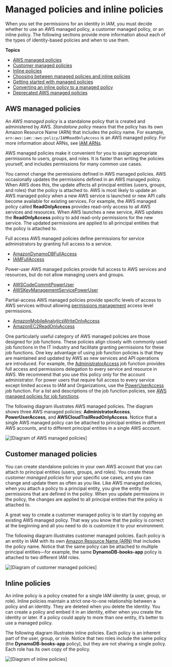 # Managed policies and inline policies<a name="access_policies_managed-vs-inline"></a>

When you set the permissions for an identity in IAM, you must decide whether to use an AWS managed policy, a customer managed policy, or an inline policy\. The following sections provide more information about each of the types of identity\-based policies and when to use them\.

**Topics**
+ [AWS managed policies](#aws-managed-policies)
+ [Customer managed policies](#customer-managed-policies)
+ [Inline policies](#inline-policies)
+ [Choosing between managed policies and inline policies](access_policies-choosing-managed-or-inline.md)
+ [Getting started with managed policies](access_policies-getting-started-managed.md)
+ [Converting an inline policy to a managed policy](access_policies-convert-inline-to-managed.md)
+ [Deprecated AWS managed policies](access_policies_managed-deprecated.md)

## AWS managed policies<a name="aws-managed-policies"></a>

An *AWS managed policy* is a standalone policy that is created and administered by AWS\. *Standalone policy* means that the policy has its own Amazon Resource Name \(ARN\) that includes the policy name\. For example, `arn:aws:iam::aws:policy/IAMReadOnlyAccess` is an AWS managed policy\. For more information about ARNs, see [IAM ARNs](reference_identifiers.md#identifiers-arns)\.

AWS managed policies make it convenient for you to assign appropriate permissions to users, groups, and roles\. It is faster than writing the policies yourself, and includes permissions for many common use cases\. 

You cannot change the permissions defined in AWS managed policies\. AWS occasionally updates the permissions defined in an AWS managed policy\. When AWS does this, the update affects all principal entities \(users, groups, and roles\) that the policy is attached to\. AWS is most likely to update an AWS managed policy when a new AWS service is launched or new API calls become available for existing services\. For example, the AWS managed policy called **ReadOnlyAccess** provides read\-only access to all AWS services and resources\. When AWS launches a new service, AWS updates the **ReadOnlyAccess** policy to add read\-only permissions for the new service\. The updated permissions are applied to all principal entities that the policy is attached to\. 

Full access AWS managed policies define permissions for service administrators by granting full access to a service\.
+ [AmazonDynamoDBFullAccess](https://docs.aws.amazon.com/aws-managed-policy/latest/reference/AmazonDynamoDBFullAccess.html)
+ [IAMFullAccess](https://docs.aws.amazon.com/aws-managed-policy/latest/reference/IAMFullAccess.html)

Power\-user AWS managed policies provide full access to AWS services and resources, but do not allow managing users and groups\.
+ [AWSCodeCommitPowerUser](https://docs.aws.amazon.com/aws-managed-policy/latest/reference/AWSCodeCommitPowerUser.html) 
+ [AWSKeyManagementServicePowerUser](https://docs.aws.amazon.com/aws-managed-policy/latest/reference/AWSKeyManagementServicePowerUser.html)

Partial\-access AWS managed policies provide specific levels of access to AWS services without allowing [permissions management](access_policies_understand-policy-summary-access-level-summaries.md#access_policies_access-level) access level permissions\. 
+ [AmazonMobileAnalyticsWriteOnlyAccess](https://docs.aws.amazon.com/aws-managed-policy/latest/reference/AmazonMobileAnalyticsWriteOnlyAccess.html)
+ [AmazonEC2ReadOnlyAccess](https://docs.aws.amazon.com/aws-managed-policy/latest/reference/AmazonEC2ReadOnlyAccess.html) 

One particularly useful category of AWS managed policies are those designed for job functions\. These policies align closely with commonly used job functions in the IT industry and facilitate granting permissions for these job functions\. One key advantage of using job function policies is that they are maintained and updated by AWS as new services and API operations are introduced\. For example, the [AdministratorAccess](https://docs.aws.amazon.com/aws-managed-policy/latest/reference/AdministratorAccess.html) job function provides full access and permissions delegation to every service and resource in AWS\. We recommend that you use this policy only for the account administrator\. For power users that require full access to every service except limited access to IAM and Organizations, use the [PowerUserAccess](https://docs.aws.amazon.com/aws-managed-policy/latest/reference/PowerUserAccess.html) job function\. For a list and descriptions of the job function policies, see [AWS managed policies for job functions](access_policies_job-functions.md)\.

The following diagram illustrates AWS managed policies\. The diagram shows three AWS managed policies: **AdministratorAccess**, **PowerUserAccess**, and **AWSCloudTrailReadOnlyAccess**\. Notice that a single AWS managed policy can be attached to principal entities in different AWS accounts, and to different principal entities in a single AWS account\. 

![\[Diagram of AWS managed policies\]](http://docs.aws.amazon.com/IAM/latest/UserGuide/images/policies-aws-managed-policies.diagram.png)

## Customer managed policies<a name="customer-managed-policies"></a>

You can create standalone policies in your own AWS account that you can attach to principal entities \(users, groups, and roles\)\. You create these *customer managed policies* for your specific use cases, and you can change and update them as often as you like\. Like AWS managed policies, when you attach a policy to a principal entity, you give the entity the permissions that are defined in the policy\. When you update permissions in the policy, the changes are applied to all principal entities that the policy is attached to\.

A great way to create a customer managed policy is to start by copying an existing AWS managed policy\. That way you know that the policy is correct at the beginning and all you need to do is customize it to your environment\.

The following diagram illustrates customer managed policies\. Each policy is an entity in IAM with its own [Amazon Resource Name \(ARN\)](reference_identifiers.md#identifiers-arns) that includes the policy name\. Notice that the same policy can be attached to multiple principal entities—for example, the same **DynamoDB\-books\-app** policy is attached to two different IAM roles\.

![\[Diagram of customer managed policies\]](http://docs.aws.amazon.com/IAM/latest/UserGuide/images/policies-customer-managed-policies.diagram.png)

## Inline policies<a name="inline-policies"></a>

An inline policy is a policy created for a single IAM identity \(a user, group, or role\)\. Inline policies maintain a strict one\-to\-one relationship between a policy and an identity\. They are deleted when you delete the identity\. You can create a policy and embed it in an identity, either when you create the identity or later\. If a policy could apply to more than one entity, it’s better to use a managed policy\.

The following diagram illustrates inline policies\. Each policy is an inherent part of the user, group, or role\. Notice that two roles include the same policy \(the **DynamoDB\-books\-app** policy\), but they are not sharing a single policy\. Each role has its own copy of the policy\.

![\[Diagram of inline policies\]](http://docs.aws.amazon.com/IAM/latest/UserGuide/images/policies-inline-policies.diagram.png)